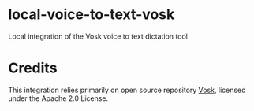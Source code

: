 # local-voice-to-text-vosk
 Local integration of the Vosk voice to text dictation tool

# Credits
 This integration relies primarily on open source repository [Vosk](https://github.com/alphacep/vosk-api), licensed under the Apache 2.0 License.
